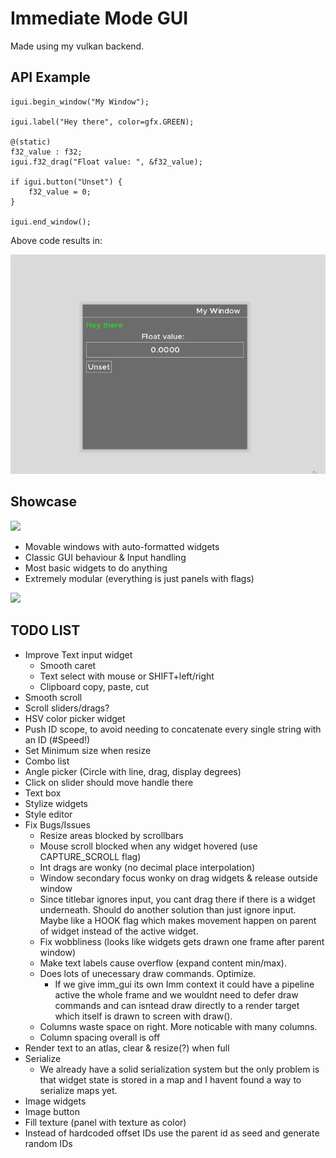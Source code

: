 # Immediate Mode GUI

Made using my vulkan backend.

## API Example


```
igui.begin_window("My Window");

igui.label("Hey there", color=gfx.GREEN);

@(static)
f32_value : f32;
igui.f32_drag("Float value: ", &f32_value);

if igui.button("Unset") {
    f32_value = 0;
}

igui.end_window();
``` 
Above code results in:

![](/repo/simple_example.gif)

## Showcase
![](/repo/immgui.gif)

- Movable windows with auto-formatted widgets
- Classic GUI behaviour & Input handling
- Most basic widgets to do anything
- Extremely modular (everything is just panels with flags)

![](/repo/immgui_emitters_example.gif)

## TODO LIST
- Improve Text input widget
    - Smooth caret
    - Text select with mouse or SHIFT+left/right 
    - Clipboard copy, paste, cut
- Smooth scroll
- Scroll sliders/drags?
- HSV color picker widget
- Push ID scope, to avoid needing to concatenate every single string with an ID (#Speed!)
- Set Minimum size when resize
- Combo list
- Angle picker (Circle with line, drag, display degrees)
- Click on slider should move handle there
- Text box
- Stylize widgets
- Style editor
- Fix Bugs/Issues
    - Resize areas blocked by scrollbars
    - Mouse scroll blocked when any widget hovered (use CAPTURE_SCROLL flag)
    - Int drags are wonky (no decimal place interpolation)
    - Window secondary focus wonky on drag widgets & release outside window
    - Since titlebar ignores input, you cant drag there if there is a widget underneath.
        Should do another solution than just ignore input. Maybe like a HOOK flag which
        makes movement happen on parent of widget instead of the active widget.
    - Fix wobbliness (looks like widgets gets drawn one frame after parent window)
    - Make text labels cause overflow (expand content min/max).
    - Does lots of unecessary draw commands. Optimize.
        - If we give imm_gui its own Imm context it could have a pipeline active the whole
          frame and we wouldnt need to defer draw commands and can isntead draw directly
          to a render target which itself is drawn to screen with draw().
    - Columns waste space on right. More noticable with many columns.
    - Column spacing overall is off
- Render text to an atlas, clear & resize(?) when full
- Serialize
    - We already have a solid serialization system but the only problem is
      that widget state is stored in a map and I havent found a way to serialize
      maps yet.
- Image widgets
- Image button
- Fill texture (panel with texture as color)
- Instead of hardcoded offset IDs use the parent id as seed and generate random IDs